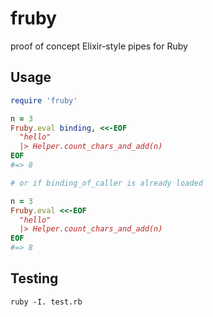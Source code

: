 # fruby

proof of concept Elixir-style pipes for Ruby

## Usage

```rb
require 'fruby'

n = 3
Fruby.eval binding, <<-EOF
  "hello"
  |> Helper.count_chars_and_add(n)
EOF
#=> 8

# or if binding_of_caller is already loaded

n = 3
Fruby.eval <<-EOF
  "hello"
  |> Helper.count_chars_and_add(n)
EOF
#=> 8
```

## Testing

```
ruby -I. test.rb
```
